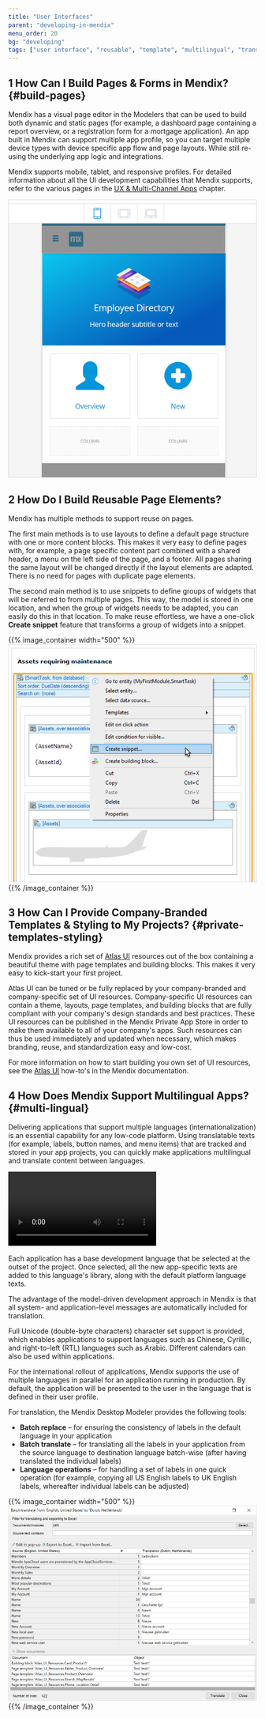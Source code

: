 ```yaml
---
title: "User Interfaces"
parent: "developing-in-mendix"
menu_order: 20
bg: "developing"
tags: ["user interface", "reusable", "template", "multilingual", "translate"]
---
```


## 1 How Can I Build Pages & Forms in Mendix? {#build-pages}

Mendix has a visual page editor in the Modelers that can be used to build both dynamic and static pages (for example, a dashboard page containing a report overview, or a registration form for a mortgage application). An app built in Mendix can support multiple app profile, so you can target multiple device types with device specific app flow and page layouts. While still re-using the underlying app logic and integrations.

Mendix supports mobile, tablet, and responsive profiles. For detailed information about all the UI development capabilities that Mendix supports, refer to the various pages in the [UX & Multi-Channel Apps](../app-capabilities/ux-multi-channel-apps) chapter.

![](attachments/wm-page-editor.png)

## 2 How Do I Build Reusable Page Elements?

Mendix has multiple methods to support reuse on pages.

The first main methods is to use layouts to define a default page structure with one or more content blocks. This makes it very easy to define pages with, for example, a page specific content part combined with a shared header, a menu on the left side of the page, and a footer. All pages sharing the same layout will be changed directly if the layout elements are adapted. There is no need for pages with duplicate page elements.

The second main method is to use snippets to define groups of widgets that will be referred to from multiple pages. This way, the model is stored in one location, and when the group of widgets needs to be adapted, you can easily do this in that location. To make reuse effortless, we have a one-click **Create snippet** feature that transforms a group of widgets into a snippet.

{{% image_container width="500" %}}
![](attachments/create-snippet.png)
{{% /image_container %}}

## 3 How Can I Provide Company-Branded Templates & Styling to My Projects? {#private-templates-styling}

Mendix provides a rich set of [Atlas UI](https://atlas.mendix.com/) resources out of the box containing a beautiful theme with page templates and building blocks. This makes it very easy to kick-start your first project.

Atlas UI can be tuned or be fully replaced by your company-branded and company-specific set of UI resources. Company-specific UI resources can contain a theme, layouts, page templates, and building blocks that are fully compliant with your company's design standards and best practices. These UI resources can be published in the Mendix Private App Store in order to make them available to all of your company's apps. Such resources can thus be used immediately and updated when necessary, which makes branding, reuse, and standardization easy and low-cost.

For more information on how to start building you own set of UI resources, see the [Atlas UI](https://docs.mendix.com/howto/atlasui/) how-to's in the Mendix documentation.

## 4 How Does Mendix Support Multilingual Apps? {#multi-lingual}

Delivering applications that support multiple languages (internationalization) is an essential capability for any low-code platform. Using translatable texts (for example, labels, button names, and menu items) that are tracked and stored in your app projects, you can quickly make applications multilingual and translate content between languages.

<video controls  src="attachments/LanguageTranslate-1.mp4">VIDEO</video>

Each application has a base development language that be selected at the outset of the project.
Once selected, all the new app-specific texts are added to this language's library, along with the default platform language texts.

The advantage of the model-driven development approach in Mendix is that all system- and application-level messages are automatically included for translation.

Full Unicode (double-byte characters) character set support is provided, which enables applications to support languages such as Chinese, Cyrillic, and right-to-left (RTL) languages such as Arabic. Different calendars can also be used within applications.

For the international rollout of applications, Mendix supports the use of multiple languages in parallel for an application running in production. By default, the application will be presented to the user in the language that is defined in their user profile.

For translation, the Mendix Desktop Modeler provides the following tools:

* **Batch replace** – for ensuring the consistency of labels in the default language in your application
* **Batch translate** – for translating all the labels in your application from the source language to destination language batch-wise (after having translated the individual labels)
* **Language operations** – for handling a set of labels in one quick operation (for example, copying all US English labels to UK English labels, whereafter individual labels can be adjusted)

{{% image_container width="500" %}}
![](attachments/BatchTranslate-1.png)
{{% /image_container %}}
